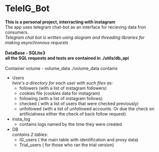 # TeleIG_Bot
**This is a personal project, interracting with instagram**<br>
The app uses telegram chat-bot as an interface for recieving data fron consumers.<br>
_Telegram chat bot is written using aiogram and threading libraries for making asynchronous requests_<br><br>
__DataBase - SQLite3__<br>
__all the SQL requests and tests are contained in ./utils/db_api__<br><br>
Container volume - volume_data
./volume_data contains
  - Users <br>_here's a directory for each user with such files as:_
    - followers (with a list of instagram followers)
    - cookies file (cookies data for instagram)
    - following (with a list of instagram follows)
    - checked ( with a list of users that were checked previously)
    - unfollowed (with a list of unfollowed accounts. Or due the check on artificialness either the check of back follow request)
  - insta_log 
    - contains logs named by the time they were created 
  - DB <br>_contains 2 tables_:
    - IG_users ( the main table with identification and proxy data)
    - Trial_users ( for those who ran the trial version) 

